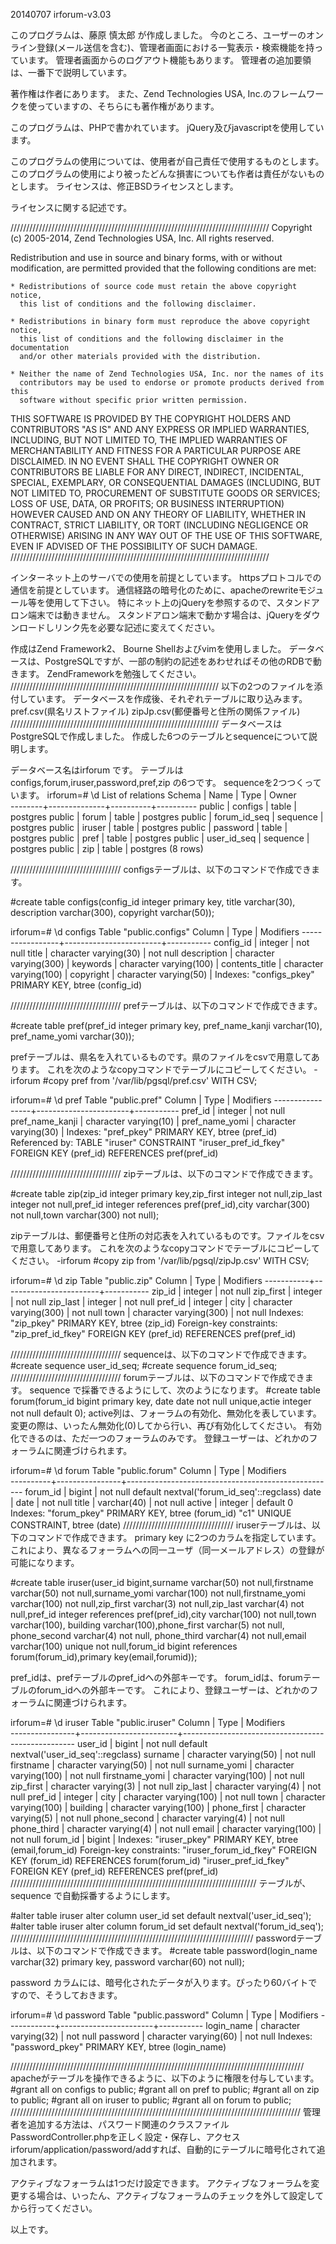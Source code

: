 20140707 irforum-v3.03

このプログラムは、藤原 慎太郎 が作成しました。
今のところ、ユーザーのオンライン登録(メール送信を含む)、管理者画面における一覧表示・検索機能を持っています。
管理者画面からのログアウト機能もあります。
管理者の追加要領は、一番下で説明しています。

著作権は作者にあります。
また、Zend Technologies USA, Inc.のフレームワークを使っていますの、そちらにも著作権があります。

このプログラムは、PHPで書かれています。
jQuery及びjavascriptを使用しています。

このプログラムの使用については、使用者が自己責任で使用するものとします。
このプログラムの使用により被ったどんな損害についても作者は責任がないものとします。
ライセンスは、修正BSDライセンスとします。

ライセンスに関する記述です。

//////////////////////////////////////////////////////////////////////////////////
Copyright (c) 2005-2014, Zend Technologies USA, Inc.
All rights reserved.

Redistribution and use in source and binary forms, with or without modification,
are permitted provided that the following conditions are met:

    * Redistributions of source code must retain the above copyright notice,
      this list of conditions and the following disclaimer.

    * Redistributions in binary form must reproduce the above copyright notice,
      this list of conditions and the following disclaimer in the documentation
      and/or other materials provided with the distribution.

    * Neither the name of Zend Technologies USA, Inc. nor the names of its
      contributors may be used to endorse or promote products derived from this
      software without specific prior written permission.

THIS SOFTWARE IS PROVIDED BY THE COPYRIGHT HOLDERS AND CONTRIBUTORS "AS IS" AND
ANY EXPRESS OR IMPLIED WARRANTIES, INCLUDING, BUT NOT LIMITED TO, THE IMPLIED
WARRANTIES OF MERCHANTABILITY AND FITNESS FOR A PARTICULAR PURPOSE ARE
DISCLAIMED. IN NO EVENT SHALL THE COPYRIGHT OWNER OR CONTRIBUTORS BE LIABLE FOR
ANY DIRECT, INDIRECT, INCIDENTAL, SPECIAL, EXEMPLARY, OR CONSEQUENTIAL DAMAGES
(INCLUDING, BUT NOT LIMITED TO, PROCUREMENT OF SUBSTITUTE GOODS OR SERVICES;
LOSS OF USE, DATA, OR PROFITS; OR BUSINESS INTERRUPTION) HOWEVER CAUSED AND ON
ANY THEORY OF LIABILITY, WHETHER IN CONTRACT, STRICT LIABILITY, OR TORT
(INCLUDING NEGLIGENCE OR OTHERWISE) ARISING IN ANY WAY OUT OF THE USE OF THIS
SOFTWARE, EVEN IF ADVISED OF THE POSSIBILITY OF SUCH DAMAGE.
//////////////////////////////////////////////////////////////////////////////////

インターネット上のサーバでの使用を前提としています。
httpsプロトコルでの通信を前提としています。
通信経路の暗号化のために、apacheのrewriteモジュール等を使用して下さい。
特にネット上のjQueryを参照するので、スタンドアロン端末では動きません。
スタンドアロン端末で動かす場合は、jQueryをダウンロードしリンク先を必要な記述に変えてください。

作成はZend Framework2、 Bourne Shellおよびvimを使用しました。
データベースは、PostgreSQLですが、一部の制約の記述をあわせればその他のRDBで動きます。
ZendFrameworkを勉強してください。
//////////////////////////////////////////////////////////////////
以下の2つのファイルを添付しています。
データベースを作成後、それぞれテーブルに取り込みます。
pref.csv(県名リストファイル)
zipJp.csv(郵便番号と住所の関係ファイル)
//////////////////////////////////////////////////////////////////
データベースはPostgreSQLで作成しました。
作成した6つのテーブルとsequenceについて説明します。

データベース名はirforum です。
テーブルはconfigs,forum,iruser,password,pref,zip の6つです。
sequenceを2つつくっています。
irforum=# \d
              List of relations
 Schema |     Name     |   Type   |  Owner   
--------+--------------+----------+----------
 public | configs      | table    | postgres
 public | forum        | table    | postgres
 public | forum_id_seq | sequence | postgres
 public | iruser       | table    | postgres
 public | password     | table    | postgres
 public | pref         | table    | postgres
 public | user_id_seq  | sequence | postgres
 public | zip          | table    | postgres
(8 rows)

///////////////////////////////////
configsテーブルは、以下のコマンドで作成できます。

#create table configs(config_id integer primary key, title varchar(30), description varchar(300), copyright varchar(50));

irforum=# \d configs
              Table "public.configs"
   Column        |          Type          | Modifiers 
-----------------+------------------------+-----------
 config_id       | integer                | not null
 title           | character varying(30)  | not null
 description     | character varying(300) | 
 keywords        | character varying(100) | 
 contents_title  | character varying(100) | 
 copyright       | character varying(50)  | 
Indexes:
    "configs_pkey" PRIMARY KEY, btree (config_id)

///////////////////////////////////
prefテーブルは、以下のコマンドで作成できます。

#create table pref(pref_id integer primary key, pref_name_kanji varchar(10), pref_name_yomi varchar(30));

prefテーブルは、県名を入れているものです。県のファイルをcsvで用意してあります。
これを次のようなcopyコマンドでテーブルにコピーしてください。
-irforum #copy pref from '/var/lib/pgsql/pref.csv' WITH CSV;

irforum=# \d pref
                 Table "public.pref"
     Column      |         Type          | Modifiers 
-----------------+-----------------------+-----------
 pref_id         | integer               | not null
 pref_name_kanji | character varying(10) | 
 pref_name_yomi  | character varying(30) | 
Indexes:
    "pref_pkey" PRIMARY KEY, btree (pref_id)
Referenced by:
    TABLE "iruser" CONSTRAINT "iruser_pref_id_fkey" FOREIGN KEY (pref_id) REFERENCES pref(pref_id)

///////////////////////////////////
zipテーブルは、以下のコマンドで作成できます。

#create table zip(zip_id integer primary key,zip_first integer not null,zip_last integer not null,pref_id integer references pref(pref_id),city varchar(300) not null,town varchar(300) not null);

zipテーブルは、郵便番号と住所の対応表を入れているものです。ファイルをcsvで用意してあります。
これを次のようなcopyコマンドでテーブルにコピーしてください。
-irforum #copy zip from '/var/lib/pgsql/zipJp.csv' WITH CSV;

irforum=# \d zip
               Table "public.zip"
  Column   |          Type          | Modifiers 
-----------+------------------------+-----------
 zip_id    | integer                | not null
 zip_first | integer                | not null
 zip_last  | integer                | not null
 pref_id   | integer                | 
 city      | character varying(300) | not null
 town      | character varying(300) | not null
Indexes:
    "zip_pkey" PRIMARY KEY, btree (zip_id)
Foreign-key constraints:
    "zip_pref_id_fkey" FOREIGN KEY (pref_id) REFERENCES pref(pref_id)

///////////////////////////////////
sequenceは、以下のコマンドで作成できます。
#create sequence user_id_seq;
#create sequence forum_id_seq;
///////////////////////////////////
forumテーブルは、以下のコマンドで作成できます。
sequence で採番できるようにして、次のようになります。
#create table forum(forum_id bigint primary key, date date not null unique,actie integer not null default 0);
active列は、フォーラムの有効化、無効化を表しています。
変更の際は、いったん無効化(0)してから行い、再び有効化してください。
有効化できるのは、ただ一つのフォーラムのみです。
登録ユーザーは、どれかのフォーラムに関連づけられます。

irforum=# \d forum
                          Table "public.forum"
  Column  |  Type          |                     Modifiers                      
----------+----------------+----------------------------------------------------
 forum_id | bigint         | not null default nextval('forum_id_seq'::regclass)
 date     | date           | not null
 title    | varchar(40)    | not null
 active   | integer        | default 0 
Indexes:
    "forum_pkey" PRIMARY KEY, btree (forum_id)
    "c1" UNIQUE CONSTRAINT, btree (date)
///////////////////////////////////
iruserテーブルは、以下のコマンドで作成できます。
primary key に2つのカラムを指定しています。
これにより、異なるフォーラムへの同一ユーザ（同一メールアドレス）の登録が可能になります。 

#create table iruser(user_id bigint,surname varchar(50) not null,firstname varchar(50) not null,surname_yomi varchar(100) not null,firstname_yomi varchar(100) not null,zip_first varchar(3) not null,zip_last varchar(4) not null,pref_id integer references pref(pref_id),city varchar(100) not null,town varchar(100), building varchar(100),phone_first varchar(5) not null, phone_second varchar(4) not null, phone_third varchar(4) not null,email varchar(100) unique not null,forum_id bigint references forum(forum_id),primary key(email,forumid));

pref_idは、prefテーブルのpref_idへの外部キーです。
forum_idは、forumテーブルのforum_idへの外部キーです。
これにより、登録ユーザーは、どれかのフォーラムに関連づけられます。

irforum=# \d iruser
                                    Table "public.iruser"
     Column     |          Type          |                     Modifiers                     
----------------+------------------------+---------------------------------------------------
 user_id        | bigint                 | not null default nextval('user_id_seq'::regclass)
 surname        | character varying(50)  | not null
 firstname      | character varying(50)  | not null
 surname_yomi   | character varying(100) | not null
 firstname_yomi | character varying(100) | not null
 zip_first      | character varying(3)   | not null
 zip_last       | character varying(4)   | not null
 pref_id        | integer                | 
 city           | character varying(100) | not null
 town           | character varying(100) | 
 building       | character varying(100) | 
 phone_first    | character varying(5)   | not null
 phone_second   | character varying(4)   | not null
 phone_third    | character varying(4)   | not null
 email          | character varying(100) | not null
 forum_id       | bigint                 | 
Indexes:
    "iruser_pkey" PRIMARY KEY, btree (email,forum_id)
Foreign-key constraints:
    "iruser_forum_id_fkey" FOREIGN KEY (forum_id) REFERENCES forum(forum_id)
    "iruser_pref_id_fkey" FOREIGN KEY (pref_id) REFERENCES pref(pref_id)
//////////////////////////////////////////////////////////////////////////////
テーブルが、sequence で自動採番するようにします。

#alter table iruser alter column user_id set default nextval('user_id_seq');
#alter table iruser alter column forum_id set default nextval('forum_id_seq');
/////////////////////////////////////////////////////////////////////////////
passwordテーブルは、以下のコマンドで作成できます。
#create table password(login_name varchar(32) primary key, password varchar(60) not null);

password カラムには、暗号化されたデータが入ります。ぴったり60バイトですので、そうしておきます。

irforum=# \d password
            Table "public.password"
   Column   |         Type          | Modifiers 
------------+-----------------------+-----------
 login_name | character varying(32) | not null
 password   | character varying(60) | not null
Indexes:
    "password_pkey" PRIMARY KEY, btree (login_name)

/////////////////////////////////////////////////////////////////////////////////////////////
apacheがテーブルを操作できるように、以下のように権限を付与しています。
#grant all on configs to public;
#grant all on pref to public;
#grant all on zip to public;
#grant all on iruser to public;
#grant all on forum to public;
////////////////////////////////////////////////////////////////////////////////////////////
管理者を追加する方法は、パスワード関連のクラスファイルPasswordController.phpを正しく設定・保存し、アクセスirforum/application/password/addすれば、自動的にテーブルに暗号化されて追加されます。

アクティブなフォーラムは1つだけ設定できます。
アクティブなフォーラムを変更する場合は、いったん、アクティブなフォーラムのチェックを外して設定してから行ってください。

以上です。
